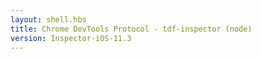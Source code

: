```yaml
---
layout: shell.hbs
title: Chrome DevTools Protocol - tdf-inspector (node)
version: Inspector-iOS-11.3
---
```

